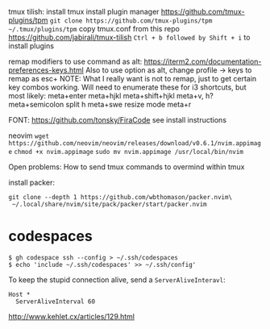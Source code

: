 tmux tilish:
install tmux
install plugin manager https://github.com/tmux-plugins/tpm
`git clone https://github.com/tmux-plugins/tpm ~/.tmux/plugins/tpm`
copy tmux.conf from this repo
https://github.com/jabirali/tmux-tilish
`Ctrl + b followed by Shift + i` to install plugins


remap modifiers to use command as alt:
https://iterm2.com/documentation-preferences-keys.html
Also to use option as alt, change profile -> keys to remap as esc+
NOTE: What I really want is not to remap, just to get certain key combos
working. Will need to enumerate these for i3 shortcuts, but most likely:
meta+enter
meta+hjkl
meta+shift+hjkl
meta+v, h?
meta+semicolon split h
meta+swe
resize mode meta+r


FONT:
https://github.com/tonsky/FiraCode
see install instructions

neovim
`wget https://github.com/neovim/neovim/releases/download/v0.6.1/nvim.appimage`
`chmod +x nvim.appimage`
`sudo mv nvim.appimage /usr/local/bin/nvim`

Open problems: How to send tmux commands to overmind within tmux

install packer:
```
git clone --depth 1 https://github.com/wbthomason/packer.nvim\
 ~/.local/share/nvim/site/pack/packer/start/packer.nvim
```

# codespaces
```
$ gh codespace ssh --config > ~/.ssh/codespaces
$ echo 'include ~/.ssh/codespaces' >> ~/.ssh/config'
```
To keep the stupid connection alive, send a `ServerAliveInteravl`:
```
Host *
  ServerAliveInterval 60
```
http://www.kehlet.cx/articles/129.html
